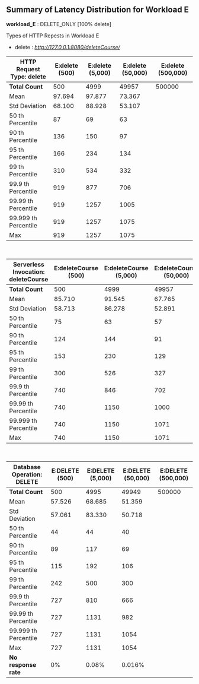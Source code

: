 
## Summary of Latency Distribution for Workload E

<strong>workload\_E</strong> : DELETE\_ONLY \[100% delete\]

Types of HTTP Repests in Workload E
- delete : *http://127.0.0.1:8080/deleteCourse/*

|HTTP Request Type: delete 		 	|E:delete (500)			|E:delete (5,000)			|E:delete (50,000)			|E:delete (500,000)			|
|---								|---					|---						|---						|---						|
|<strong>Total Count</strong>    	|500					|4999						|49957						|500000						|
|Mean   	  						|97.694					|97.877						|73.367 					|							|
|Std Deviation   					|68.100					|88.928						|53.107						|							|		
|50 th Percentile   				|87						|69							|63							|							|		
|90 th Percentile    				|136					|150						|97							|							|		
|95 th Percentile    				|166					|234						|134						|							|
|99 th Percentile    				|310					|534						|332						|							|	
|99.9 th Percentile   	 			|919					|877						|706						|							|
|99.99 th Percentile  				|919					|1257						|1005						|							|
|99.999 th Percentile  				|919					|1257						|1075						|							|
|Max    							|919					|1257						|1075						|							|
<br>

|Serverless Invocation: deleteCourse 	|E:deleteCourse (500)	|E:deleteCourse (5,000)		|E:deleteCourse (50,000)	|E:deleteCourse (500,000)	|
|---									|---					|---						|---						|---						|
|<strong>Total Count</strong>    		|500					|4999						|49957						|500000				 		|
|Mean   	  							|85.710 				|91.545						|67.765						|							|
|Std Deviation   						|58.713					|86.278						|52.891						|							|	
|50 th Percentile   					|75						|63							|57							|							|	
|90 th Percentile    					|124					|144						|91							|							|		
|95 th Percentile    					|153					|230						|129						|							|	
|99 th Percentile    					|300					|526						|327						|							|	
|99.9 th Percentile   	 				|740					|846						|702						|							|
|99.99 th Percentile  					|740					|1150						|1000						|							|
|99.999 th Percentile  					|740					|1150						|1071						|							|
|Max    								|740					|1150						|1071						|							|
<br>

|Database Operation: DELETE 	|E:DELETE (500)		|E:DELETE (5,000)	|E:DELETE (50,000)		|E:DELETE (500,000)		|
|---							|---				|---				|---					|---					|
|<strong>Total Count</strong>   |500				|4995				|49949					|500000					|
|Mean   	  					|57.526				|68.685				|51.359					|						|
|Std Deviation   				|57.061				|83.330				|50.718					|						|	
|50 th Percentile   			|44					|44					|40						|						|	
|90 th Percentile    			|89					|117				|69						|						|	
|95 th Percentile    			|115				|192				|106					|						|	
|99 th Percentile    			|242				|500				|300					|						|	
|99.9 th Percentile   		 	|727				|810				|666					|						|
|99.99 th Percentile  			|727				|1131				|982					|						|
|99.999 th Percentile  			|727				|1131				|1054					|						|
|Max    						|727				|1131				|1054					|						|
|<strong>No response rate 		|0%					|0.08%				|0.016%					|						|